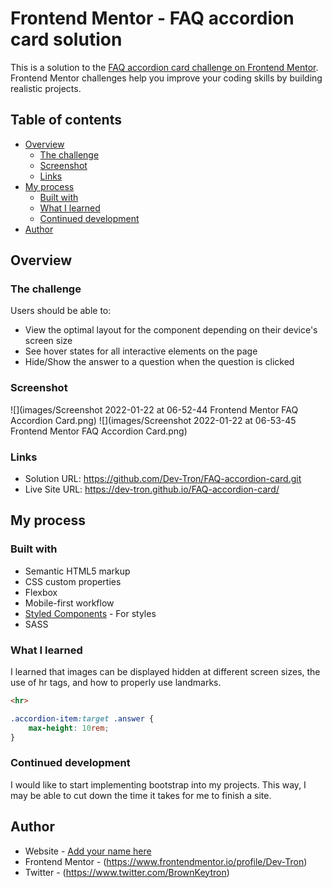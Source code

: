 # Frontend Mentor - FAQ accordion card solution

This is a solution to the [FAQ accordion card challenge on Frontend Mentor](https://www.frontendmentor.io/challenges/faq-accordion-card-XlyjD0Oam). Frontend Mentor challenges help you improve your coding skills by building realistic projects. 

## Table of contents

- [Overview](#overview)
  - [The challenge](#the-challenge)
  - [Screenshot](#screenshot)
  - [Links](#links)
- [My process](#my-process)
  - [Built with](#built-with)
  - [What I learned](#what-i-learned)
  - [Continued development](#continued-development)
- [Author](#author)

## Overview

### The challenge

Users should be able to:

- View the optimal layout for the component depending on their device's screen size
- See hover states for all interactive elements on the page
- Hide/Show the answer to a question when the question is clicked

### Screenshot

![](images/Screenshot 2022-01-22 at 06-52-44 Frontend Mentor FAQ Accordion Card.png)
![](images/Screenshot 2022-01-22 at 06-53-45 Frontend Mentor FAQ Accordion Card.png)

### Links

- Solution URL: https://github.com/Dev-Tron/FAQ-accordion-card.git
- Live Site URL: https://dev-tron.github.io/FAQ-accordion-card/

## My process

### Built with

- Semantic HTML5 markup
- CSS custom properties
- Flexbox
- Mobile-first workflow
- [Styled Components](https://styled-components.com/) - For styles
- SASS

### What I learned

I learned that images can be displayed hidden at different screen sizes, the use of hr tags, and how to properly use landmarks.

```html
<hr>
```
```css
.accordion-item:target .answer {
    max-height: 10rem;
}
```


### Continued development

I would like to start implementing bootstrap into my projects. This way, I may be able to cut down the time it takes for me to finish a site.

## Author

- Website - [Add your name here](https://www.keytronbrown.com)
- Frontend Mentor - (https://www.frontendmentor.io/profile/Dev-Tron)
- Twitter - (https://www.twitter.com/BrownKeytron)
